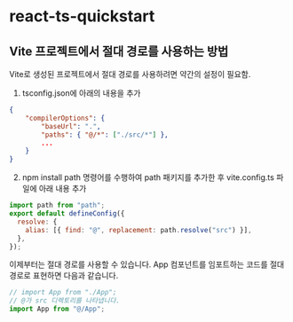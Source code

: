 # react-ts-quickstart

## Vite 프로젝트에서 절대 경로를 사용하는 방법

Vite로 생성된 프로젝트에서 절대 경로를 사용하려면 약간의 설정이 필요함.

1. tsconfig.json에 아래의 내용을 추가

```json
{
    "compilerOptions": {
        "baseUrl": ".",
        "paths": { "@/*": ["./src/*"] },
        ...
    }
}
```

2. npm install path 명령어를 수행하여 path 패키지를 추가한 후 vite.config.ts 파일에 아래 내용 추가

```javascript
import path from "path";
export default defineConfig({
  resolve: {
    alias: [{ find: "@", replacement: path.resolve("src") }],
  },
});
```

이제부터는 절대 경로를 사용할 수 있습니다. App 컴포넌트를 임포트하는 코드를 절대 경로로 표현하면 다음과 같습니다.

```javascript
// import App from "./App";
// @가 src 디렉토리를 나타냅니다.
import App from "@/App";
```
